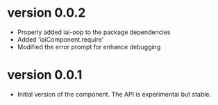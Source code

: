 # version 0.0.2
  - Properly added iai-oop to the package dependencies
  - Added 'iaiComponent.require'
  - Modified the error prompt for enhance debugging

# version 0.0.1
 - Initial version of the component. The API is experimental but stable.
